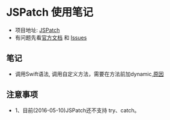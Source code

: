 # JSPatch 使用笔记
* 项目地址: [JSPatch](https://github.com/bang590/JSPatch)        
* 有问题先看[官方文档](https://github.com/bang590/JSPatch/wiki) 和 [Issues](https://github.com/bang590/JSPatch/issues)      





## 笔记      
* 调用Swift语法, 调用自定义方法，需要在方法前加dynamic,[原因](http://mp.weixin.qq.com/s?__biz=MzA3ODg4MDk0Ng==&mid=403153173&idx=1&sn=c631f95b28a0eb4b842a9494e43a30e5#rd)    







## 注意事项
* 1、目前(2016-05-10)JSPatch还不支持 try、catch。

